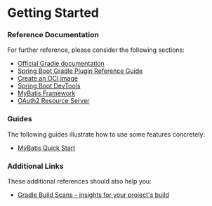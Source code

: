 # Getting Started

### Reference Documentation

For further reference, please consider the following sections:

* [Official Gradle documentation](https://docs.gradle.org)
* [Spring Boot Gradle Plugin Reference Guide](https://docs.spring.io/spring-boot/3.3.6/gradle-plugin)
* [Create an OCI image](https://docs.spring.io/spring-boot/3.3.6/gradle-plugin/packaging-oci-image.html)
* [Spring Boot DevTools](https://docs.spring.io/spring-boot/3.3.6/reference/using/devtools.html)
* [MyBatis Framework](https://mybatis.org/spring-boot-starter/mybatis-spring-boot-autoconfigure/)
* [OAuth2 Resource Server](https://docs.spring.io/spring-boot/3.3.6/reference/web/spring-security.html#web.security.oauth2.server)

### Guides

The following guides illustrate how to use some features concretely:

* [MyBatis Quick Start](https://github.com/mybatis/spring-boot-starter/wiki/Quick-Start)

### Additional Links

These additional references should also help you:

* [Gradle Build Scans – insights for your project's build](https://scans.gradle.com#gradle)

